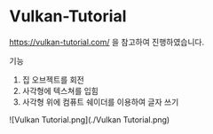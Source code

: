 # Vulkan-Tutorial

https://vulkan-tutorial.com/ 을 참고하여 진행하였습니다.

기능
1. 집 오브젝트를 회전
2. 사각형에 텍스쳐를 입힘
3. 사각형 위에 컴퓨트 쉐이더를 이용하여 글자 쓰기

![Vulkan Tutorial.png](./Vulkan Tutorial.png)
